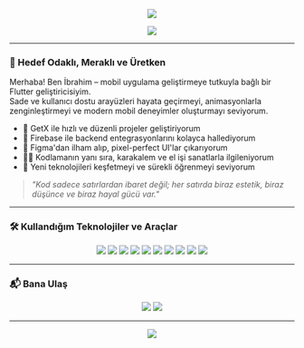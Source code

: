 <!-- Profil Başlık Alanı -->
<p align="center">
  <img src="https://readme-typing-svg.herokuapp.com?font=Fira+Code&weight=500&pause=1000&color=00C7AE&center=true&vCenter=true&width=435&lines=Flutter+Developer;Always+learning+new+things!" />
</p>


<!-- Hakkımda Animasyonu -->
<p align="center">
  <img src="https://readme-typing-svg.herokuapp.com?font=Fira+Code&weight=500&pause=1000&color=00C7AE&center=true&vCenter=true&width=435&lines=Flutter+Developer;Firebase+%7C+GetX+%7C+Clean+UI+Lover;Always+learning+new+things!" />
</p>

---

### 🎯 Hedef Odaklı, Meraklı ve Üretken
Merhaba! Ben İbrahim – mobil uygulama geliştirmeye tutkuyla bağlı bir Flutter geliştiricisiyim.  
Sade ve kullanıcı dostu arayüzleri hayata geçirmeyi, animasyonlarla zenginleştirmeyi ve modern mobil deneyimler oluşturmayı seviyorum.

- 🚀 GetX ile hızlı ve düzenli projeler geliştiriyorum  
- 📲 Firebase ile backend entegrasyonlarını kolayca hallediyorum  
- 🎨 Figma'dan ilham alıp, pixel-perfect UI'lar çıkarıyorum  
- 👨‍💻 Kodlamanın yanı sıra, karakalem ve el işi sanatlarla ilgileniyorum  
- 🌱 Yeni teknolojileri keşfetmeyi ve sürekli öğrenmeyi seviyorum

> *"Kod sadece satırlardan ibaret değil; her satırda biraz estetik, biraz düşünce ve biraz hayal gücü var."*

---

### 🛠️ Kullandığım Teknolojiler ve Araçlar
<div align="center">
  <img src="https://img.shields.io/badge/Dart-0175C2?style=for-the-badge&logo=dart&logoColor=white"/>
  <img src="https://img.shields.io/badge/Flutter-02569B?style=for-the-badge&logo=flutter&logoColor=white"/>
  <img src="https://img.shields.io/badge/GetX-F231A5?style=for-the-badge&logo=flutter&logoColor=white"/>
  <img src="https://img.shields.io/badge/Firebase-FFCA28?style=for-the-badge&logo=firebase&logoColor=black"/>
  <img src="https://img.shields.io/badge/Figma-F24E1E?style=for-the-badge&logo=figma&logoColor=white"/>
  <img src="https://img.shields.io/badge/Material_UI-0081CB?style=for-the-badge&logo=MUI&logoColor=white"/>
  <img src="https://img.shields.io/badge/JavaScript-F7DF1E?style=for-the-badge&logo=javascript&logoColor=black"/>
  <img src="https://img.shields.io/badge/Node.js-339933?style=for-the-badge&logo=node.js&logoColor=white"/>
  <img src="https://img.shields.io/badge/Git-F05032?style=for-the-badge&logo=git&logoColor=white"/>
  <img src="https://img.shields.io/badge/VSCode-007ACC?style=for-the-badge&logo=visual-studio-code&logoColor=white"/>
</div>

---

### 📬 Bana Ulaş
<p align="center">
  <a href="mailto:ibrahim@example.com"><img src="https://img.shields.io/badge/Gmail-D14836?style=for-the-badge&logo=gmail&logoColor=white"/></a>
  <a href="https://linkedin.com/in/ibrahimdev"><img src="https://img.shields.io/badge/LinkedIn-0077B5?style=for-the-badge&logo=linkedin&logoColor=white"/></a>
</p>

---

<div align="center">
  <img src="https://capsule-render.vercel.app/api?type=wavy&color=0:8fd3f4,100:84fab0&height=120&section=footer"/>
</div>
